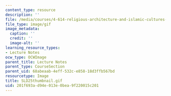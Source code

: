 ```yaml
---
content_type: resource
description: ''
file: /media/courses/4-614-religious-architecture-and-islamic-cultures-fall-2002/201f693ad94e013e0bea9f220015c201_SLD25thumbnail.gif
file_type: image/gif
image_metadata:
  caption: ''
  credit: ''
  image-alt: ''
learning_resource_types:
- Lecture Notes
ocw_type: OCWImage
parent_title: Lecture Notes
parent_type: CourseSection
parent_uid: 68abeaab-4eff-532c-e858-18d3ffb567bd
resourcetype: Image
title: SLD25thumbnail.gif
uid: 201f693a-d94e-013e-0bea-9f220015c201
---
```

